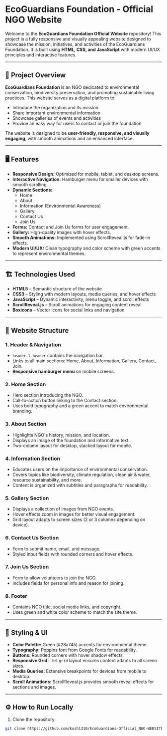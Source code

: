 # EcoGuardians Foundation - Official NGO Website

Welcome to the **EcoGuardians Foundation Official Website** repository! This project is a fully responsive and visually appealing website designed to showcase the mission, initiatives, and activities of the EcoGuardians Foundation. It is built using **HTML, CSS, and JavaScript** with modern UI/UX principles and interactive features.

---

## 🌿 Project Overview

**EcoGuardians Foundation** is an NGO dedicated to environmental conservation, biodiversity preservation, and promoting sustainable living practices. This website serves as a digital platform to:

- Introduce the organization and its mission
- Share important environmental information
- Showcase galleries of events and activities
- Provide an easy way for users to contact or join the foundation

The website is designed to be **user-friendly, responsive, and visually engaging**, with smooth animations and an enhanced interface.

---

## 🖥️ Features

- **Responsive Design:** Optimized for mobile, tablet, and desktop screens.
- **Interactive Navigation:** Hamburger menu for smaller devices with smooth scrolling.
- **Dynamic Sections:**
  - Home
  - About
  - Information (Environmental Awareness)
  - Gallery
  - Contact Us
  - Join Us
- **Forms:** Contact and Join Us forms for user engagement.
- **Gallery:** High-quality images with hover effects.
- **Smooth Animations:** Implemented using ScrollReveal.js for fade-in effects.
- **Modern UI/UX:** Clean typography and color scheme with green accents to represent environmental themes.

---

## 🏗️ Technologies Used

- **HTML5** – Semantic structure of the website
- **CSS3** – Styling with modern layouts, media queries, and hover effects
- **JavaScript** – Dynamic interactivity, menu toggle, and scroll effects
- **ScrollReveal.js** – Scroll animations for engaging content reveal
- **Boxicons** – Vector icons for social links and navigation

---

## 📂 Website Structure

### **1. Header & Navigation**

- `header.l-header` contains the navigation bar.
- Links to all main sections: Home, About, Information, Gallery, Contact, Join.
- **Responsive hamburger menu** on mobile screens.

### **2. Home Section**

- Hero section introducing the NGO.
- Call-to-action button linking to the Contact section.
- Uses bold typography and a green accent to match environmental branding.

### **3. About Section**

- Highlights NGO's history, mission, and location.
- Displays an image of the foundation and informative text.
- Two-column layout for desktop, stacked layout for mobile.

### **4. Information Section**

- Educates users on the importance of environmental conservation.
- Covers topics like biodiversity, climate regulation, clean air & water, resource sustainability, and more.
- Content is organized with subtitles and paragraphs for readability.

### **5. Gallery Section**

- Displays a collection of images from NGO events.
- Hover effects zoom in images for better visual engagement.
- Grid layout adapts to screen sizes (2 or 3 columns depending on device).

### **6. Contact Us Section**

- Form to submit name, email, and message.
- Styled input fields with rounded corners and hover effects.

### **7. Join Us Section**

- Form to allow volunteers to join the NGO.
- Includes fields for personal info and reason for joining.

### **8. Footer**

- Contains NGO title, social media links, and copyright.
- Uses green and white color scheme to match the site theme.

---

## 🎨 Styling & UI

- **Color Palette:** Green (#28a745) accents for environmental theme.
- **Typography:** Poppins font from Google Fonts for readability.
- **Buttons:** Rounded corners with hover shadow effects.
- **Responsive Grid:** `.bd-grid` layout ensures content adapts to all screen sizes.
- **Media Queries:** Extensive breakpoints for devices from mobile to desktop.
- **Scroll Animations:** ScrollReveal.js provides smooth reveal effects for sections and images.

---

## ⚙️ How to Run Locally

1. Clone the repository:

```bash
git clone https://github.com/kush1310/EcoGuardians-Official_NGO-WEBSITE.git
